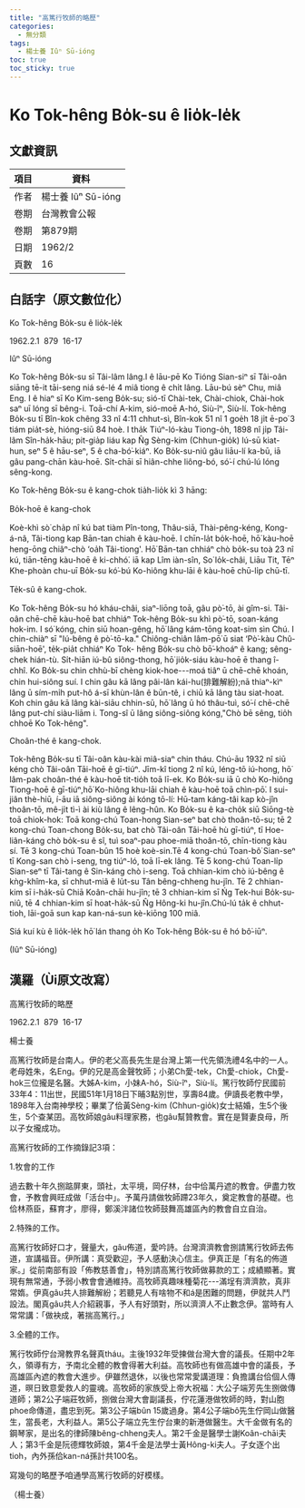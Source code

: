 ```yaml
---
title: "高篤行牧師的略歷"
categories:
  - 無分類
tags:
  - 楊士養 Iûⁿ Sū-ióng
toc: true
toc_sticky: true
---
```


# Ko Tok-hêng Bo̍k-su ê lio̍k-le̍k

## 文獻資訊

| 項目 | 資料 |
|---|---|
| 作者 | 楊士養 Iûⁿ Sū-ióng |
| 卷期 | 台灣教會公報 |
| 卷期 | 第879期 |
| 日期 | 1962/2 |
| 頁數 | 16 |

## 白話字（原文數位化）

Ko Tok-hêng Bo̍k-su ê lio̍k-le̍k

1962.2.1  879  16-17

Iûⁿ Sū-ióng

Ko Tok-hêng Bo̍k-su sī Tâi-lâm lâng.I ê lāu-pē Ko Tióng Sian-siⁿ sī Tâi-oân siāng tē-it tāi-seng niá sé-lé 4 miâ tiong ê chi̍t lâng. Lāu-bú sèⁿ Chu, miâ Eng. I ê hiaⁿ sī Ko Kim-seng Bo̍k-su; sió-tī Chài-tek, Chài-chiok, Chài-hok saⁿ uī lóng sī bêng-i. Toā-chí A-kim, sió-moē A-hó, Siù-îⁿ, Siù-lí. Tok-hêng Bo̍k-su tī Bîn-kok chêng 33 nî 4:11 chhut-sì, Bîn-kok 51 nî 1 goe̍h 18 ji̍t ē-po͘ 3 tiám pia̍t-sè, hióng-siū 84 hoè. I tha̍k Tiúⁿ-ló-kàu Tiong-o̍h, 1898 nî ji̍p Tâi-lâm Sîn-ha̍k-hāu; pit-gia̍p liáu kap N̂g Sèng-kim (Chhun-gio̍k) lú-sū kiat-hun, seⁿ 5 ê hāu-seⁿ, 5 ê cha-bó͘-kiáⁿ. Ko Bo̍k-su-niû gâu liāu-lí ka-bū, iā gâu pang-chān kàu-hoē. Si̍t-chāi sī hiân-chhe liông-bó, só͘-í chú-lú lóng sêng-kong.

Ko Tok-hêng Bo̍k-su ê kang-chok tia̍h-lio̍k kì 3 hāng:

Bo̍k-hoē ê kang-chok

Koè-khì sò͘ cha̍p nî kú bat tiàm Pîn-tong, Thâu-siā, Thài-pêng-kéng, Kong-á-nâ, Tâi-tiong kap Bān-tan chiah ê kàu-hoē. I chīn-la̍t bo̍k-hoē, hō͘ kàu-hoē heng-ōng chiâⁿ-chò ‘oa̍h Tâi-tiong'. Hō͘ Bān-tan chhiáⁿ chò bo̍k-su toà 23 nî kú, tiān-tēng kàu-hoē ê ki-chhó͘. iā kap Lîm iàn-sîn, So͘ Io̍k-châi, Liāu Tit, Tēⁿ Khe-phoàn chu-uī Bo̍k-su kó͘-bú Ko-hiông khu-lāi ê kàu-hoē chū-li̍p chū-tī.

Te̍k-sû ê kang-chok.

Ko Tok-hêng Bo̍k-su hó kháu-châi, siaⁿ-liōng toā, gâu pò͘-tō, ài gîm-si. Tâi-oân chē-chē kàu-hoē bat chhiáⁿ Tok-hêng Bo̍k-su khì pò͘-tō, soan-káng hok-im. I só͘ kóng, chin siū hoan-gêng, hō͘ lâng kám-tōng koat-sim sìn Chú. I chin-chiàⁿ sī "Iú-bêng ê pò͘-tō-ka." Chiông-chiân lâm-pō͘ ū siat ‘Pò͘-kàu Chû-siān-hoē', te̍k-pia̍t chhiáⁿ Ko Tok- hêng Bo̍k-su chò bō͘-khoáⁿ ê kang; sêng-chek hián-tù. Si̍t-hiān iú-bû siông-thong, hō͘ jio̍k-siáu kàu-hoē ē thang î-chhî. Ko Bo̍k-su chin chhù-bī chèng kiok-hoe---moá tiâⁿ ū chē-chē khoán, chin hui-siông suí. I chin gâu kā lâng pâi-lân kái-hu(排難解紛);nā thiaⁿ-kìⁿ lâng ū sím-mi̍h put-hô á-sī khùn-lân ê būn-tê, i chiū kā lâng tàu siat-hoat. Koh chin gâu kā lâng kài-siāu chhin-sū, hō͘ lâng ū hó thâu-tuì, só͘-í chē-chē lâng put-chí siàu-liām i. Tong-sî ū lâng siông-siông kóng,"Chò bē sêng, tio̍h chhoē Ko Tok-hêng".

Choân-thé ê kang-chok.

Tok-hêng Bo̍k-su tī Tâi-oân kàu-kài miâ-siaⁿ chin tháu. Chú-āu 1932 nî siū kéng chò Tâi-oân Tāi-hoē ê gī-tiúⁿ. Jīm-kî tiong 2 nî kú, léng-tō iú-hong, hō͘ lâm-pak choân-thé ê kàu-hoē tit-tio̍h toā lī-ek. Ko Bo̍k-su iā ū chò Ko-hiông Tiong-hoē ê gī-tiúⁿ,hō͘ Ko-hiông khu-lāi chiah ê kàu-hoē toā chìn-pō͘. I sui-jiân thè-hiū, í-āu iā siông-siông ài kóng tō-lí: Hū-tam káng-tâi kap kò-jîn thoân-tō, mê-ji̍t tì-ì ài kiù lâng ê lêng-hûn. Ko Bo̍k-su ê ka-cho̍k siū Siōng-tè toā chiok-hok: Toā kong-chú Toan-hong Sian-seⁿ bat chò thoân-tō-su; tē 2 kong-chú Toan-chong Bo̍k-su, bat chò Tâi-oân Tāi-hoē hù gī-tiúⁿ, tī Hoe-liân-káng chò bo̍k-su ê sî, tuì soaⁿ-pau phoe-miā thoân-tō, chīn-tiong kàu sí. Tē 3 kong-chú Toan-bûn 15 hoè koè-sin.Tē 4 kong-chú Toan-bô͘ Sian-seⁿ tī Kong-san chò i-seng, tng tiúⁿ-ló, toā lī-ek lâng. Tē 5 kong-chú Toan-li̍p Sian-seⁿ tī Tâi-tang ê Sin-káng chò i-seng. Toā chhian-kim chò iú-bêng ê kǹg-khîm-ka, sī chhut-miâ ê lu̍t-su Tân bêng-chheng hu-jîn. Tē 2 chhian-kim sī i-ha̍k-sū Chiā Koân-chāi hu-jîn; tē 3 chhian-kim sī Ńg Tek-hui Bo̍k-su-niû, tē 4 chhian-kim sī hoat-ha̍k-sū N̂g Hông-ki hu-jîn.Chú-lú ta̍k ê chhut-tioh, lāi-goā sun kap kan-ná-sun kè-kiōng 100 miâ.

Siá kuí kù ê lio̍k-le̍k hō͘ lán thang o̍h Ko Tok-hêng Bo̍k-su ê hó bô͘-iūⁿ.

(Iûⁿ Sū-ióng)

## 漢羅（Ùi原文改寫）

高篤行牧師的略歷

1962.2.1  879  16-17

楊士養

高篤行牧師是台南人。伊的老父高長先生是台灣上第一代先領洗禮4名中的一人。老母姓朱，名Eng。伊的兄是高金聲牧師；小弟Ch愛-tek，Ch愛-chiok，Ch愛-hok三位攏是名醫。大姊A-kim，小妹A-hó，Siù-îⁿ，Siù-lí。篤行牧師佇民國前33年4：11出世，民國51年1月18日下晡3點別世，享壽84歲。伊讀長老教中學，1898年入台南神學校；畢業了佮黃Sèng-kim (Chhun-gio̍k)女士結婚，生5个後生，5个查某囝。高牧師娘gâu料理家務，也gâu幫贊教會。實在是賢妻良母，所以子女攏成功。

高篤行牧師的工作摘錄記3項：

1.牧會的工作

過去數十年久捌踮屏東，頭社，太平境，岡仔林，台中佮萬丹遮的教會。伊盡力牧會，予教會興旺成做「活台中」。予萬丹請做牧師蹛23年久，奠定教會的基礎。也佮林燕臣，蘇育才，廖得，鄭溪泮諸位牧師鼓舞高雄區內的教會自立自治。

2.特殊的工作。

高篤行牧師好口才，聲量大，gâu佈道，愛吟詩。台灣濟濟教會捌請篤行牧師去佈道，宣講福音。伊所講：真受歡迎，予人感動決心信主。伊真正是「有名的佈道家。」從前南部有設「佈教慈善會」，特別請高篤行牧師做募款的工；成績顯著。實現有無常通，予弱小教會會通維持。高牧師真趣味種菊花---滿埕有濟濟款，真非常媠。伊真gâu共人排難解紛；若聽見人有啥物不和á是困難的問題，伊就共人鬥設法。閣真gâu共人介紹親事，予人有好頭對，所以濟濟人不止數念伊。當時有人常常講：「做袂成，著揣高篤行。」

3.全體的工作。

篤行牧師佇台灣教界名聲真tháu。主後1932年受揀做台灣大會的議長。任期中2年久，領導有方，予南北全體的教會得著大利益。高牧師也有做高雄中會的議長，予高雄區內遮的教會大進步。伊雖然退休，以後也常常愛講道理：負擔講台佮個人傳道，暝日致意愛救人的靈魂。高牧師的家族受上帝大祝福：大公子端芳先生捌做傳道師；第2公子端莊牧師，捌做台灣大會副議長，佇花蓮港做牧師的時，對山胞phoe命傳道，盡忠到死。第3公子端bûn 15歲過身。第4公子端bô͘先生佇岡山做醫生，當長老，大利益人。第5公子端立先生佇台東的新港做醫生。大千金做有名的鋼琴家，是出名的律師陳bêng-chheng夫人。第2千金是醫學士謝Koân-chāi夫人；第3千金是阮德輝牧師娘，第4千金是法學士黃Hông-ki夫人。子女逐个出tioh，內外孫佮kan-ná孫計共100名。

寫幾句的略歷予咱通學高篤行牧師的好模樣。

（楊士養）
